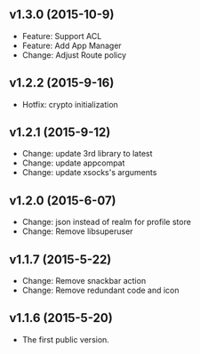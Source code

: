 v1.3.0 (2015-10-9)
-----------
* Feature: Support ACL
* Feature: Add App Manager
* Change: Adjust Route policy


v1.2.2 (2015-9-16)
-----------
* Hotfix: crypto initialization


v1.2.1 (2015-9-12)
-----------
* Change: update 3rd library to latest
* Change: update appcompat
* Change: update xsocks's arguments


v1.2.0 (2015-6-07)
-----------
* Change: json instead of realm for profile store
* Change: Remove libsuperuser


v1.1.7 (2015-5-22)
-----------
* Change: Remove snackbar action
* Change: Remove redundant code and icon


v1.1.6 (2015-5-20)
-----------
* The first public version.
